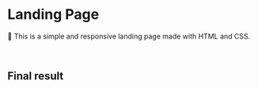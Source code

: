 <h1>Landing Page</h1>
<p>💖 This is a simple and responsive landing page made with HTML and CSS.

<br><h2>Final result</h2>
